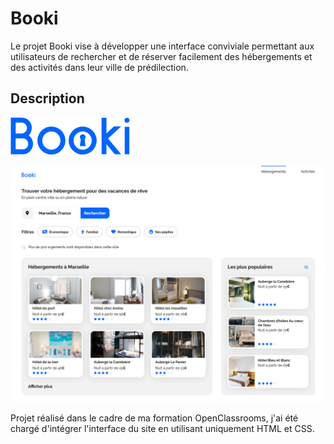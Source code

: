 # Booki

Le projet Booki vise à développer une interface conviviale permettant aux utilisateurs de rechercher et de réserver facilement des hébergements et des activités dans leur ville de prédilection.

## Description

![Booki](images/logo/Booki.png)

![Booki](images/BookiPage.png)

Projet réalisé dans le cadre de ma formation OpenClassrooms, j'ai été chargé d'intégrer l'interface du site en utilisant uniquement HTML et CSS.
